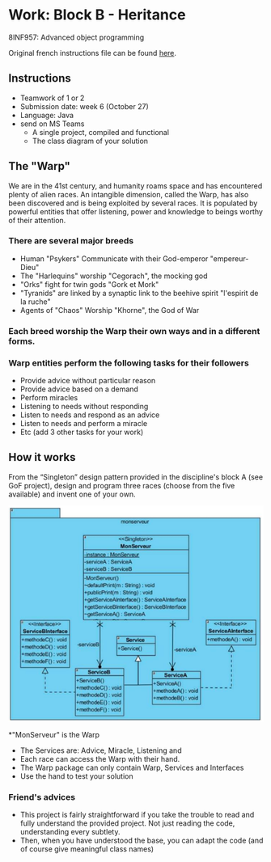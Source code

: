 # Work: Block B - Heritance

8INF957: Advanced object programming

Original french instructions file can be found [here](https://raw.githubusercontent.com/deguilardi/uqac-8INF957-travail-2/main/assets/travail_bloc_B_WARP.pdf).

## Instructions

* Teamwork of 1 or 2
* Submission date: week 6 (October 27)
* Language: Java
* send on MS Teams
  * A single project, compiled and functional
  * The class diagram of your solution

## The "Warp"

We are in the 41st century, and humanity roams space and has encountered plenty of alien races.
An intangible dimension, called the Warp, has also been discovered and is being exploited by several races.
It is populated by powerful entities that offer listening, power and knowledge to beings worthy of their attention.

### There are several major breeds

* Human "Psykers" Communicate with their God-emperor "empereur-Dieu"
* The "Harlequins" worship "Cegorach", the mocking god
* "Orks" fight for twin gods "Gork et Mork"
* "Tyranids" are linked by a synaptic link to the beehive spirit "l'espirit de la ruche"
* Agents of "Chaos" Worship "Khorne", the God of War

### Each breed worship the Warp their own ways and in a different forms.

### Warp entities perform the following tasks for their followers

* Provide advice without particular reason
* Provide advice based on a demand
* Perform miracles
* Listening to needs without responding
* Listen to needs and respond as an advice
* Listen to needs and perform a miracle
* Etc (add 3 other tasks for your work)

## How it works

From the “Singleton” design pattern provided in the discipline's block A (see GoF project), design and program three races (choose from the five available) and invent one of your own.

![Base class diagram](https://raw.githubusercontent.com/deguilardi/uqac-8INF957-travail-2/main/assets/base-class-diagram.png)

*"MonServeur" is the Warp
* The Services are: Advice, Miracle, Listening and <another of your choice>
* Each race can access the Warp with their hand.
* The Warp package can only contain Warp, Services and Interfaces
* Use the hand to test your solution

### Friend's advices

* This project is fairly straightforward if you take the trouble to read and fully understand the provided project. Not just reading the code, understanding every subtlety.
* Then, when you have understood the base, you can adapt the code (and of course give meaningful class names)